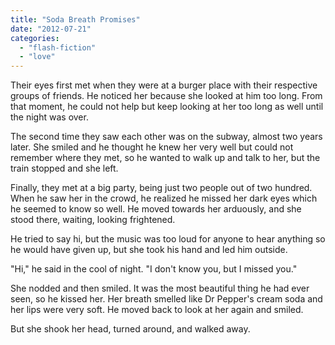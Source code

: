 ```yaml
---
title: "Soda Breath Promises"
date: "2012-07-21"
categories: 
  - "flash-fiction"
  - "love"
---
```


Their eyes first met when they were at a burger place with their respective groups of friends. He noticed her because she looked at him too long. From that moment, he could not help but keep looking at her too long as well until the night was over.

The second time they saw each other was on the subway, almost two years later. She smiled and he thought he knew her very well but could not remember where they met, so he wanted to walk up and talk to her, but the train stopped and she left.

Finally, they met at a big party, being just two people out of two hundred. When he saw her in the crowd, he realized he missed her dark eyes which he seemed to know so well. He moved towards her arduously, and she stood there, waiting, looking frightened.

He tried to say hi, but the music was too loud for anyone to hear anything so he would have given up, but she took his hand and led him outside.

"Hi," he said in the cool of night. "I don't know you, but I missed you."

She nodded and then smiled. It was the most beautiful thing he had ever seen, so he kissed her. Her breath smelled like Dr Pepper's cream soda and her lips were very soft. He moved back to look at her again and smiled.

But she shook her head, turned around, and walked away.
